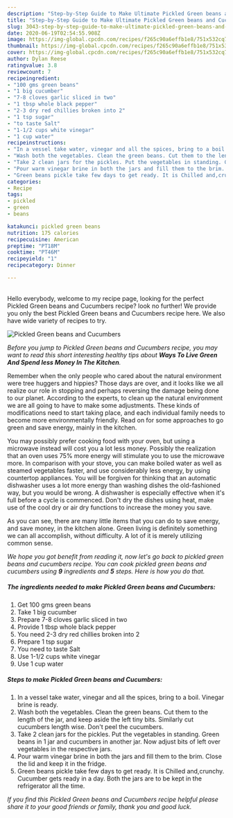 ```yaml
---
description: "Step-by-Step Guide to Make Ultimate Pickled Green beans and Cucumbers"
title: "Step-by-Step Guide to Make Ultimate Pickled Green beans and Cucumbers"
slug: 3043-step-by-step-guide-to-make-ultimate-pickled-green-beans-and-cucumbers
date: 2020-06-19T02:54:55.908Z
image: https://img-global.cpcdn.com/recipes/f265c90a6effb1e8/751x532cq70/pickled-green-beans-and-cucumbers-recipe-main-photo.jpg
thumbnail: https://img-global.cpcdn.com/recipes/f265c90a6effb1e8/751x532cq70/pickled-green-beans-and-cucumbers-recipe-main-photo.jpg
cover: https://img-global.cpcdn.com/recipes/f265c90a6effb1e8/751x532cq70/pickled-green-beans-and-cucumbers-recipe-main-photo.jpg
author: Dylan Reese
ratingvalue: 3.8
reviewcount: 7
recipeingredient:
- "100 gms green beans"
- "1 big cucumber"
- "7-8 cloves garlic sliced in two"
- "1 tbsp whole black pepper"
- "2-3 dry red chillies broken into 2"
- "1 tsp sugar"
- "to taste Salt"
- "1-1/2 cups white vinegar"
- "1 cup water"
recipeinstructions:
- "In a vessel take water, vinegar and all the spices, bring to a boil. Vinegar brine is ready."
- "Wash both the vegetables. Clean the green beans. Cut them to the length of the jar, and keep aside the left tiny bits. Similarly cut cucumbers length wise. Don&#39;t peel the cucumbers."
- "Take 2 clean jars for the pickles. Put the vegetables in standing. Green beans in 1 jar and cucumbers in another jar. Now adjust bits of left over vegetables in the respective jars."
- "Pour warm vinegar brine in both the jars and fill them to the brim. Close the lid and keep it in the fridge."
- "Green beans pickle take few days to get ready. It is Chilled and,crunchy. Cucumber gets ready in a day. Both the jars are to be kept in the refrigerator all the time."
categories:
- Recipe
tags:
- pickled
- green
- beans

katakunci: pickled green beans 
nutrition: 175 calories
recipecuisine: American
preptime: "PT18M"
cooktime: "PT46M"
recipeyield: "1"
recipecategory: Dinner

---
```

<br>
Hello everybody, welcome to my recipe page, looking for the perfect Pickled Green beans and Cucumbers recipe? look no further! We provide you only the best Pickled Green beans and Cucumbers recipe here. We also have wide variety of recipes to try.
<br>


![Pickled Green beans and Cucumbers](https://img-global.cpcdn.com/recipes/f265c90a6effb1e8/751x532cq70/pickled-green-beans-and-cucumbers-recipe-main-photo.jpg)

<i>Before you jump to Pickled Green beans and Cucumbers recipe, you may want to read this short interesting healthy tips about 
<strong>Ways To Live Green And Spend less Money In The Kitchen</strong>.</i>
</br>

Remember when the only people who cared about the natural environment were tree huggers and hippies? Those days are over, and it looks like we all realize our role in stopping and perhaps reversing the damage being done to our planet. According to the experts, to clean up the natural environment we are all going to have to make some adjustments. These kinds of modifications need to start taking place, and each individual family needs to become more environmentally friendly. Read on for some approaches to go green and save energy, mainly in the kitchen.

You may possibly prefer cooking food with your oven, but using a microwave instead will cost you a lot less money. Possibly the realization that an oven uses 75% more energy will stimulate you to use the microwave more. In comparison with your stove, you can make boiled water as well as steamed vegetables faster, and use considerably less energy, by using countertop appliances. You will be forgiven for thinking that an automatic dishwasher uses a lot more energy than washing dishes the old-fashioned way, but you would be wrong. A dishwasher is especially effective when it's full before a cycle is commenced. Don't dry the dishes using heat, make use of the cool dry or air dry functions to increase the money you save.

As you can see, there are many little items that you can do to save energy, and save money, in the kitchen alone. Green living is definitely something we can all accomplish, without difficulty. A lot of it is merely utilizing common sense.


<i>We hope you got benefit from reading it, now let's go back to pickled green beans and cucumbers recipe. You can cook pickled green beans and cucumbers using <strong>9</strong> ingredients and <strong>5</strong> steps. Here is how you do that.
</i>

##### The ingredients needed to make Pickled Green beans and Cucumbers:

1. Get 100 gms green beans
1. Take 1 big cucumber
1. Prepare 7-8 cloves garlic sliced in two
1. Provide 1 tbsp whole black pepper
1. You need 2-3 dry red chillies broken into 2
1. Prepare 1 tsp sugar
1. You need to taste Salt
1. Use 1-1/2 cups white vinegar
1. Use 1 cup water


##### Steps to make Pickled Green beans and Cucumbers:

1. In a vessel take water, vinegar and all the spices, bring to a boil. Vinegar brine is ready.
1. Wash both the vegetables. Clean the green beans. Cut them to the length of the jar, and keep aside the left tiny bits. Similarly cut cucumbers length wise. Don&#39;t peel the cucumbers.
1. Take 2 clean jars for the pickles. Put the vegetables in standing. Green beans in 1 jar and cucumbers in another jar. Now adjust bits of left over vegetables in the respective jars.
1. Pour warm vinegar brine in both the jars and fill them to the brim. Close the lid and keep it in the fridge.
1. Green beans pickle take few days to get ready. It is Chilled and,crunchy. Cucumber gets ready in a day. Both the jars are to be kept in the refrigerator all the time.


<i>If you find this Pickled Green beans and Cucumbers recipe helpful please share it to your good friends or family, thank you and good luck.</i>
